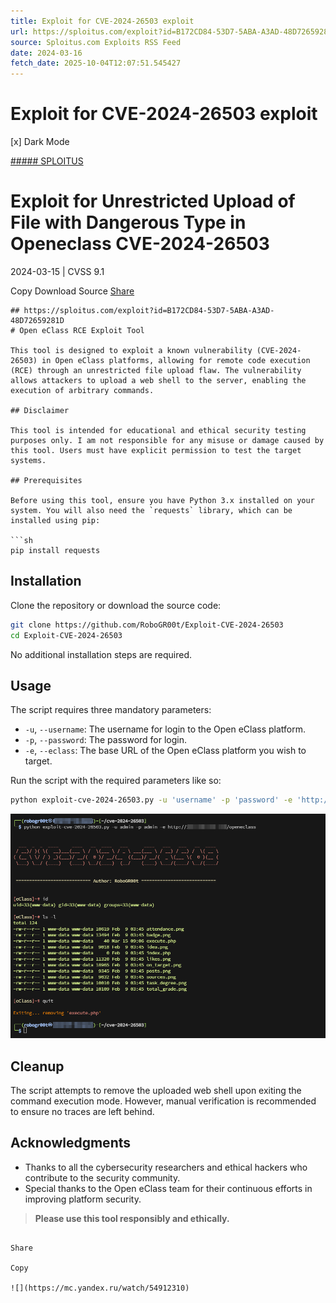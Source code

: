 ```yaml
---
title: Exploit for CVE-2024-26503 exploit
url: https://sploitus.com/exploit?id=B172CD84-53D7-5ABA-A3AD-48D72659281D&utm_source=rss&utm_medium=rss
source: Sploitus.com Exploits RSS Feed
date: 2024-03-16
fetch_date: 2025-10-04T12:07:51.545427
---
```


# Exploit for CVE-2024-26503 exploit

[x]
Dark Mode

[##### SPLOITUS](/)

# Exploit for Unrestricted Upload of File with Dangerous Type in Openeclass CVE-2024-26503

2024-03-15 | CVSS 9.1

Copy
Download
Source
[Share](#share-url)

```
## https://sploitus.com/exploit?id=B172CD84-53D7-5ABA-A3AD-48D72659281D
# Open eClass RCE Exploit Tool

This tool is designed to exploit a known vulnerability (CVE-2024-26503) in Open eClass platforms, allowing for remote code execution (RCE) through an unrestricted file upload flaw. The vulnerability allows attackers to upload a web shell to the server, enabling the execution of arbitrary commands.

## Disclaimer

This tool is intended for educational and ethical security testing purposes only. I am not responsible for any misuse or damage caused by this tool. Users must have explicit permission to test the target systems.

## Prerequisites

Before using this tool, ensure you have Python 3.x installed on your system. You will also need the `requests` library, which can be installed using pip:

```sh
pip install requests
```

## Installation

Clone the repository or download the source code:

```sh
git clone https://github.com/RoboGR00t/Exploit-CVE-2024-26503
cd Exploit-CVE-2024-26503
```

No additional installation steps are required.

## Usage

The script requires three mandatory parameters:

- `-u`, `--username`: The username for login to the Open eClass platform.
- `-p`, `--password`: The password for login.
- `-e`, `--eclass`: The base URL of the Open eClass platform you wish to target.

Run the script with the required parameters like so:

```sh
python exploit-cve-2024-26503.py -u 'username' -p 'password' -e 'http://target-open-eclass.local'
```

![img](https://github.com/RoboGR00t/Exploit-CVE-2024-26503/raw/main/img.png)

## Cleanup

The script attempts to remove the uploaded web shell upon exiting the command execution mode. However, manual verification is recommended to ensure no traces are left behind.

## Acknowledgments

- Thanks to all the cybersecurity researchers and ethical hackers who contribute to the security community.
- Special thanks to the Open eClass team for their continuous efforts in improving platform security.

> **Please use this tool responsibly and ethically.**
```

Share

Copy

![](https://mc.yandex.ru/watch/54912310)
